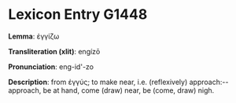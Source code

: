 # Lexicon Entry G1448

**Lemma**: ἐγγίζω

**Transliteration (xlit)**: engízō

**Pronunciation**: eng-id'-zo

**Description**:
from ἐγγύς; to make near, i.e. (reflexively) approach:--approach, be at hand, come (draw) near, be (come, draw) nigh.
